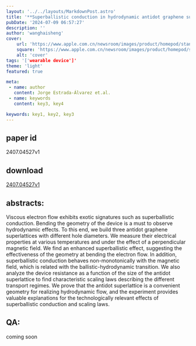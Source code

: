 ```yaml
---
layout: '../../layouts/MarkdownPost.astro'
title: '**Superballistic conduction in hydrodynamic antidot graphene superlattices**'
pubDate: '2024-07-09 06:57:27'
description: ''
author: 'wanghaisheng'
cover:
    url: 'https://www.apple.com.cn/newsroom/images/product/homepod/standard/Apple-HomePod-hero-230118_big.jpg.large_2x.jpg'
    square: 'https://www.apple.com.cn/newsroom/images/product/homepod/standard/Apple-HomePod-hero-230118_big.jpg.large_2x.jpg'
    alt: 'cover'
tags: '['wearable device']' 
theme: 'light'
featured: true

meta:
 - name: author
   content: Jorge Estrada-Álvarez et.al.
 - name: keywords
   content: key3, key4

keywords: key1, key2, key3
---
```


## paper id
2407.04527v1
## download
[2407.04527v1](http://arxiv.org/abs/2407.04527v1)
## abstracts:
Viscous electron flow exhibits exotic signatures such as superballistic conduction. Bending the geometry of the device is a must to observe hydrodynamic effects. To this end, we build three antidot graphene superlattices with different hole diameters. We measure their electrical properties at various temperatures and under the effect of a perpendicular magnetic field. We find an enhanced superballistic effect, suggesting the effectiveness of the geometry at bending the electron flow. In addition, superballistic conduction behaves non-monotonically with the magnetic field, which is related with the ballistic-hydrodynamic transition. We also analyze the device resistance as a function of the size of the antidot superlattice to find characteristic scaling laws describing the different transport regimes. We prove that the antidot superlattice is a convenient geometry for realizing hydrodynamic flow, and the experiment provides valuable explanations for the technologically relevant effects of superballistic conduction and scaling laws.
## QA:
coming soon
